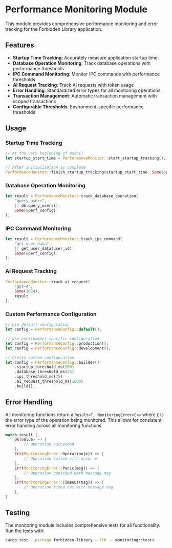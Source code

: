 ﻿# Performance Monitoring Module

This module provides comprehensive performance monitoring and error tracking for the Forbidden Library application.

## Features

- **Startup Time Tracking**: Accurately measure application startup time
- **Database Operation Monitoring**: Track database operations with performance thresholds
- **IPC Command Monitoring**: Monitor IPC commands with performance thresholds
- **AI Request Tracking**: Track AI requests with token usage
- **Error Handling**: Standardized error types for all monitoring operations
- **Transaction Management**: Automatic transaction management with scoped transactions
- **Configurable Thresholds**: Environment-specific performance thresholds

## Usage

### Startup Time Tracking

```rust
// At the very beginning of main()
let startup_start_time = PerformanceMonitor::start_startup_tracking();

// After initialization is complete
PerformanceMonitor::finish_startup_tracking(startup_start_time, Some(&perf_config));
```

### Database Operation Monitoring

```rust
let result = PerformanceMonitor::track_database_operation(
    "query_users",
    || db.query_users(),
    Some(&perf_config)
);
```

### IPC Command Monitoring

```rust
let result = PerformanceMonitor::track_ipc_command(
    "get_user_data",
    || get_user_data(user_id),
    Some(&perf_config)
);
```

### AI Request Tracking

```rust
PerformanceMonitor::track_ai_request(
    "gpt-4",
    Some(1024),
    result
);
```

### Custom Performance Configuration

```rust
// Use default configuration
let config = PerformanceConfig::default();

// Use environment-specific configuration
let config = PerformanceConfig::production();
let config = PerformanceConfig::development();

// Create custom configuration
let config = PerformanceConfig::builder()
    .startup_threshold_ms(500)
    .database_threshold_ms(25)
    .ipc_threshold_ms(75)
    .ai_request_threshold_ms(1000)
    .build();
```

## Error Handling

All monitoring functions return a `Result<T, MonitoringError<E>>` where `E` is the error type of the operation being monitored. This allows for consistent error handling across all monitoring functions.

```rust
match result {
    Ok(value) => {
        // Operation succeeded
    },
    Err(MonitoringError::Operation(e)) => {
        // Operation failed with error e
    },
    Err(MonitoringError::Panic(msg)) => {
        // Operation panicked with message msg
    },
    Err(MonitoringError::Timeout(msg)) => {
        // Operation timed out with message msg
    },
}
```

## Testing

The monitoring module includes comprehensive tests for all functionality. Run the tests with:

```bash
cargo test --package forbidden-library --lib -- monitoring::tests
```
